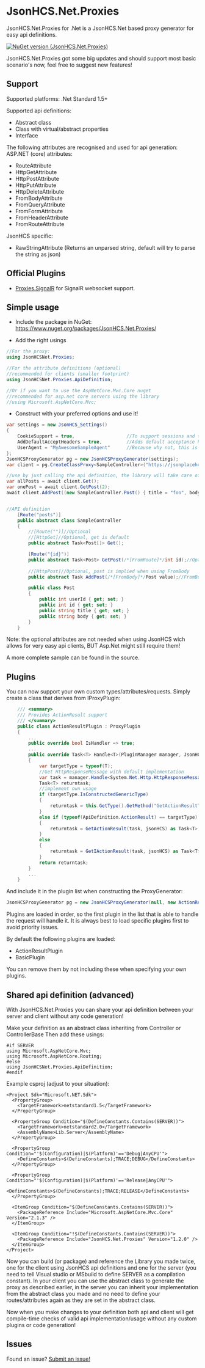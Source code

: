 # JsonHCS.Net.Proxies
JsonHCS.Net.Proxies for .Net is a JsonHCS.Net based proxy generator for easy api definitions.

[![NuGet version (JsonHCS.Net.Proxies)](https://img.shields.io/nuget/v/JsonHCS.Net.Proxies.svg)](https://www.nuget.org/packages/JsonHCS.Net.Proxies/)

JsonHCS.Net.Proxies got some big updates and should support most basic scenario's now, feel free to suggest new features!

## Support

Supported platforms: .Net Standard 1.5+

Supported api definitions:
- Abstract class
- Class with virtual/abstract properties
- Interface

The following attributes are recognised and used for api generation:
ASP.NET (core) attributes:
- RouteAttribute
- HttpGetAttribute
- HttpPostAttribute
- HttpPutAttribute
- HttpDeleteAttribute
- FromBodyAttribute
- FromQueryAttribute
- FromFormAttribute
- FromHeaderAttribute
- FromRouteAttribute

JsonHCS specific:
- RawStringAttribute (Returns an unparsed string, default will try to parse the string as json)

## Official Plugins

 - [Proxies.SignalR](https://github.com/Levi--G/JsonHCS.Net/blob/master/Proxies.SignalR.md) for SignalR websocket support.

## Simple usage

- Include the package in NuGet: https://www.nuget.org/packages/JsonHCS.Net.Proxies/

- Add the right usings

```cs
//For the proxy:
using JsonHCSNet.Proxies;

//For the attribute definitions (optional)
//recommended for clients (smaller footprint)
using JsonHCSNet.Proxies.ApiDefinition;

//Or if you want to use the AspNetCore.Mvc.Core nuget
//recommended for asp.net core servers using the library
//using Microsoft.AspNetCore.Mvc;
```

- Construct with your preferred options and use it!

```cs
var settings = new JsonHCS_Settings()
{
    CookieSupport = true,                   //To support sessions and thus cookies
    AddDefaultAcceptHeaders = true,         //Adds default acceptance headers for json types
    UserAgent = "MyAwesomeSampleAgent"      //Because why not, this is usually ignored anyways
};
JsonHCSProxyGenerator pg = new JsonHCSProxyGenerator(settings);
var client = pg.CreateClassProxy<SampleController>("https://jsonplaceholder.typicode.com/");

//use by just calling the api definition, the library will take care of any conversions/requests
var allPosts = await client.Get();
var onePost = await client.GetPost(2);
await client.AddPost((new SampleController.Post() { title = "foo", body = "bar", userId = 1 });


//API definition
    [Route("posts")]
    public abstract class SampleController
    {
        //[Route("")]//Optional
		//[HttpGet]//Optional, get is default
        public abstract Task<Post[]> Get();

        [Route("{id}")]
        public abstract Task<Post> GetPost(/*[FromRoute]*/int id);//Optional, FromRoute is implied when name is found in route
		
        //[HttpPost]//Optional, post is implied when using FromBody
        public abstract Task AddPost(/*[FromBody]*/Post value);//FromBody is Optional, is implied when using complex types

        public class Post
        {
            public int userId { get; set; }
            public int id { get; set; }
            public string title { get; set; }
            public string body { get; set; }
        }
    }
```

Note: the optional attributes are not needed when using JsonHCS wich allows for very easy api clients, BUT Asp.Net might still require them!

A more complete sample can be found in the source.

## Plugins

You can now support your own custom types/attributes/requests.
Simply create a class that derives from IProxyPlugin:

```cs
    /// <summary>
    /// Provides ActionResult support
    /// </summary>
    public class ActionResultPlugin : ProxyPlugin
    {
		...
        public override bool IsHandler => true;
		...
        public override Task<T> Handle<T>(PluginManager manager, JsonHCS jsonHCS, string route, List<Parameter> parameters, IInvocation invocation)
        {
            var targetType = typeof(T);
            //Get HttpResponseMessage with default implementation
            var task = manager.Handle<System.Net.Http.HttpResponseMessage>(jsonHCS, route, parameters, invocation);
            Task<T> returntask;
            //implement own usage
            if (targetType.IsConstructedGenericType)
            {
                returntask = this.GetType().GetMethod("GetActionResultT").MakeGenericMethod(targetType.GetGenericArguments().First()).Invoke(this, new object[] { task, jsonHCS }) as Task<T>;
            }
            else if (typeof(ApiDefinition.ActionResult) == targetType)
            {
                returntask = GetActionResult(task, jsonHCS) as Task<T>;
            }
            else
            {
                returntask = GetIActionResult(task, jsonHCS) as Task<T>;
            }
            return returntask;
        }
		...
    }
```

And include it in the plugin list when constructing the ProxyGenerator:

```cs
JsonHCSProxyGenerator pg = new JsonHCSProxyGenerator(null, new ActionResultPlugin(), new BasicPlugin()); //Don't forget to include the BasicPlugin if you need the default implementations
```

Plugins are loaded in order, so the first plugin in the list that is able to handle the request will handle it. It is always best to load specific plugins first to avoid priority issues.

By default the following plugins are loaded:
- ActionResultPlugin
- BasicPlugin

You can remove them by not including these when specifying your own plugins.

## Shared api definition (advanced)

With JsonHCS.Net.Proxies you can share your api definition between your server and client without any code generation!

Make your definition as an abstract class inheriting from Controller or ControllerBase
Then add these usings:

```
#if SERVER
using Microsoft.AspNetCore.Mvc;
using Microsoft.AspNetCore.Routing;
#else
using JsonHCSNet.Proxies.ApiDefinition; 
#endif
```

Example csproj (adjust to your situation):
```
<Project Sdk="Microsoft.NET.Sdk">
  <PropertyGroup>
    <TargetFramework>netstandard1.5</TargetFramework>
  </PropertyGroup>

  <PropertyGroup Condition="$(DefineConstants.Contains(SERVER))">
    <TargetFramework>netstandard2.0</TargetFramework>
    <AssemblyName>Lib.Server</AssemblyName>
  </PropertyGroup>

  <PropertyGroup Condition="'$(Configuration)|$(Platform)'=='Debug|AnyCPU'">
    <DefineConstants>$(DefineConstants);TRACE;DEBUG</DefineConstants>
  </PropertyGroup>

  <PropertyGroup Condition="'$(Configuration)|$(Platform)'=='Release|AnyCPU'">
    <DefineConstants>$(DefineConstants);TRACE;RELEASE</DefineConstants>
  </PropertyGroup>

  <ItemGroup Condition="$(DefineConstants.Contains(SERVER))">
    <PackageReference Include="Microsoft.AspNetCore.Mvc.Core" Version="2.1.3" />
  </ItemGroup>

  <ItemGroup Condition="!$(DefineConstants.Contains(SERVER))">
    <PackageReference Include="JsonHCS.Net.Proxies" Version="1.2.0" />
  </ItemGroup>
</Project>
```

Now you can build (or package) and reference the Library you made twice, one for the client using JsonHCS api definitions and one for the server (you need to tell Visual studio or MSbuild to define SERVER as a compilation constant). In your client you can use the abstract class to generate the proxy as described earlier, in the server you can inherit your implementation from the abstract class you made and no need to define your routes/attributes again as they are set in the abstract class.

Now when you make changes to your definition both api and client will get compile-time checks of valid api implementation/usage without any custom plugins or code generation!

## Issues

Found an issue? [Submit an issue!](https://github.com/Levi--G/JsonHCS.Net/issues)